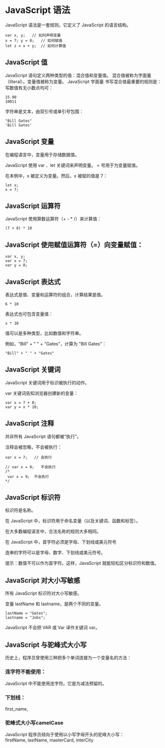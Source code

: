 # JavaScript 语法
JavaScript 语法是一套规则，它定义了 JavaScript 的语言结构。
```
var x, y;	// 如何声明变量
x = 7; y = 8;	// 如何赋值
let z = x + y;	// 如何计算值
```
## JavaScript 值

JavaScript 语句定义两种类型的值：混合值和变量值。
混合值被称为字面量（literal）。变量值被称为变量。
JavaScript 字面量
书写混合值最重要的规则是：
写数值有无小数点均可：
```
15.90
10011
```
字符串是文本，由双引号或单引号包围：
```
"Bill Gates"
'Bill Gates'
```
## JavaScript 变量
在编程语言中，变量用于存储数据值。

JavaScript 使用 var 、let 关键词来声明变量。
= 号用于为变量赋值。

在本例中，x 被定义为变量。然后，x 被赋的值是 7：
```
let x;
x = 7;
```
## JavaScript 运算符
JavaScript 使用算数运算符（+ - * /）来计算值：
```
(7 + 8) * 10
```

## JavaScript 使用赋值运算符（=）向变量赋值：
```
var x, y;
var x = 7;
var y = 8;
```
## JavaScript 表达式
表达式是值、变量和运算符的组合，计算结果是值。
```
6 * 10
```
表达式也可包含变量值：
```
x * 10
```
值可以是多种类型，比如数值和字符串。

例如，"Bill" + " " + "Gates"，计算为 "Bill Gates"：
```
"Bill" + " " + "Gates"
```
## JavaScript 关键词
JavaScript 关键词用于标识被执行的动作。  

var 关键词告知浏览器创建新的变量：  
```
var x = 7 + 8;
var y = x * 10; 
```
## JavaScript 注释  
并非所有 JavaScript 语句都被“执行”。    

注释会被忽略，不会被执行：    
```
var x = 7;   // 会执行

// var x = 8;   不会执行
/*
 var x = 9;  不会执行
*/
```


## JavaScript 标识符  
标识符是名称。  

在 JavaScript 中，标识符用于命名变量（以及关键词、函数和标签）。  

在大多数编程语言中，合法名称的规则大多相同。  

在 JavaScript 中，首字符必须是字母、下划线或美元符号

连串的字符可以是字母、数字、下划线或美元符号。

提示：数值不可以作为首字符。这样，JavaScript 就能轻松区分标识符和数值。

## JavaScript 对大小写敏感
所有 JavaScript 标识符对大小写敏感。

变量 lastName 和 lastname，是两个不同的变量。
```
lastName = "Gates";
lastname = "Jobs"; 
```

JavaScript 不会把 VAR 或 Var 译作关键词 var。

## JavaScript 与驼峰式大小写
历史上，程序员曾使用三种把多个单词连接为一个变量名的方法：

### 连字符不能使用：  
JavaScript 中不能使用连字符。它是为减法预留的。    

### 下划线：  
first_name,    
###  驼峰式大小写camelCase  
JavaScript 程序员倾向于使用以小写字母开头的驼峰大小写：  
firstName, lastName, masterCard, interCity  
